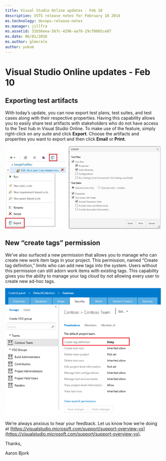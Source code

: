 ```yaml
---
title: Visual Studio Online updates - Feb 10
description: VSTS release notes for February 10 2014
ms.technology: devops-release-notes
ms.manager: jillfra
ms.assetid: 31b56eea-567c-4296-aa78-29cf0065ce87
ms.date: 06/01/2016
ms.author: glmorale
author: yukom
---
```


# Visual Studio Online updates - Feb 10

## Exporting test artifacts

With today’s update, you can now export test plans, test suites, and test cases along with their respective properties. Having this capability allows you to easily share test artifacts with stakeholders who do not have access to the Test hub in Visual Studio Online. To make use of the feature, simply right-click on any suite and click **Export**. Choose the artifacts and properties you want to export and then click **Email** or **Print**.

![Export Test Artifacts](media/2_10_01.png)

## New “create tags” permission

We’ve also surfaced a new permission that allows you to manage who can create new work item tags in your project. This permission, named “Create tag definition,” limits who can add new tags into the system. Users without this permission can still adorn work items with existing tags. This capability gives you the ability to manage your tag cloud by not allowing every user to create new ad-hoc tags.

![Tag Permission](media/2_10_02.png)

We’re always anxious to hear your feedback. Let us know how we’re doing at [https://visualstudio.microsoft.com/support/support-overview-vs](https://visualstudio.microsoft.com/support/support-overview-vs).

Thanks,

Aaron Bjork
